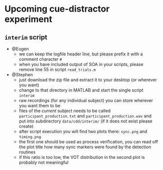 Upcoming cue-distractor experiment
==================================

`interim` script
----------------

- @Eugen
	- we can keep the logfile header line, but please prefix it with a comment character `#`
	- when you have included output of SOA in your scripts, please remove line 55 in script `read_trials.m`
- @Stephen
	- just download the zip file and extract it to your desktop (or wherever you want)
	- change to that directory in MATLAB and start the single script `interim`
	- raw recordings (for any individual subject) you can store wherever you want them to be
	- files of the *current* subject needs to be called `participant_production.txt` and `participant_production.wav` and put into subdirectory `data/cdd/interim/` (if it does not exist please create)
	- after script execution you will find two plots there: `sync.png` and `timing.png`
	- the first one should be used as process verification, you can read off the plot title how many sync markers were found by the detection routines
	- if this ratio is too low, the VOT distribution in the second plot is probably not meaningful

